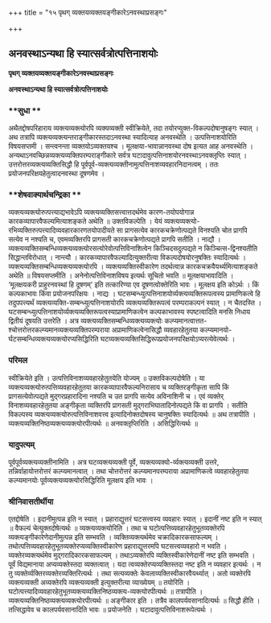 +++
title = "१५ पृथग् व्यक्तयव्यक्तयङ्गीकारेऽनवस्थाप्रसङ्गः"

+++


## अनवस्थाऽन्यथा हि स्यात्सर्वत्रोत्पत्तिनाशयोः

**पृथग् व्यक्तयव्यक्तयङ्गीकारेऽनवस्थाप्रसङ्गः**

**अनवस्थाऽन्यथा हि स्यात्सर्वत्रोत्पत्तिनाशयोः**

### **सुधा **

अथैतद्दोषपरिहाराय व्यक्त्यव्यक्त्योरपि व्यक्यव्यक्ती स्वीक्रियेते, तदा तयोरप्युक्त-विकल्पदोषानुषङ्गः स्यात् । अथ तत्रापि व्यक्त्यव्यक्त्यन्तराङ्गीकारस्तदाऽनवस्था स्यादित्याह अनवस्थेति । उत्पत्तिनाशयोरिति विषयसप्तमी । सन्त्वनन्ता व्यक्तयोऽव्यक्तयश्च । मूलक्षया-भावान्नानवस्था दोष इत्यत आह अनवस्थेति । अन्यथाऽनवच्छिन्नव्यक्त्यव्यक्तिपरम्पराङ्गीकारे सर्वत्र घटादावुत्पत्तिनाशयोरनवस्थाऽनवक्लृप्तिः स्यात् । उत्तरोत्तरव्यक्त्यव्यक्तिसिद्धौ हि पूर्वपूर्व-व्यक्त्यव्यक्तीनामुत्पत्तिनाशव्यवहारनिदानत्वम् । ततः प्रयोजनपरिक्षयहेतुत्वादनवस्था दूषणमेव ।

### **शेषवाक्यार्थचन्द्रिका **

व्यक्त्यव्यक्त्योरुत्पत्त्याद्यभावेऽपि व्यक्त्यव्यक्तिसत्त्वात्तदर्थमेव कारण-तयोपयोगान्न कारकव्यापारवैफल्यमित्याशङ्कते अथेति ॥ उक्तविकल्पेति । येयं व्यक्त्यव्यक्त्यो-रभिव्यक्तिरुत्पत्त्यादिव्यवहारकारणतयोपादीयते सा प्रागसत्येव कारकचक्रेणोत्पद्यते विनश्यति चोत प्रागपि सत्येव न नश्यति च, एवमव्यक्तिरपि प्रागसती कारकचक्रेणोत्पद्यते प्रागपि सतीति । नाद्यौ । व्यक्त्यव्यक्तिसम्बन्धिव्यक्त्यव्यक्त्योरसत्योरेवोत्पत्तिविनाशित्वेन किञ्चिदसदुत्पद्यते न किञ्चित्स-द्विनश्यतीति सिद्धान्तविरोधात् । नान्त्यौ । कारकव्यापारवैफल्यादित्युक्तरीत्या विकल्पदोषयोरनुषक्तिः स्यादित्यर्थः । व्यक्त्यव्यक्तिसम्बन्धिव्यक्त्यव्यक्त्योरपि । व्यक्त्यव्यक्तिस्वीकारेण तदर्थत्वान्न कारकचक्रवैयर्थ्यमित्याशङ्कते अथेति ॥ विषयसप्तमीति । अनेनोत्पत्तिविनाशविषय इत्यर्थः सूचितो भवति ॥ मूलक्षयाभावादिति । ‘मूलक्षयकरी प्राहुरनवस्थां हि दूषणम्’ इति तत्कारिण्या एव दूषणत्वोक्तेरिति भावः । मूलक्षय इति कोऽर्थः । किं कल्पकाभावः किंवा प्रयोजनपरिक्षयः । नाद्यः । घटसम्बन्ध्युत्पत्तिनाशयोर्व्यक्त्यव्यक्तिरूपत्वस्य प्रामाणिकत्वे हि तदुपपत्त्यर्थं व्यक्त्यव्यक्ति-सम्बन्ध्युत्पत्तिनाशयोरपि व्यक्त्यव्यक्तिरूपत्वं परम्पराकल्पनं स्यात् । न चैतदस्ति । घटसम्बन्ध्युत्पत्तिनाशयोर्व्यक्त्यव्यक्तिरूपत्वस्याप्रामाणिकत्वेन कल्पकाभावस्य स्पष्टत्वादिति मनसि निधाय द्वितीयं दूषयति उत्तरेति । अत्र व्यक्त्यव्यक्तिसम्बन्धिव्यक्त्यव्यक्त्योः कल्प्यमानत्वात्तत-श्चोत्तरोत्तरकल्प्यमानव्यक्त्यव्यक्तिपरम्पराया अप्रामाणिकत्वेनासिद्धौ व्यवहारहेतुतया कल्प्यमानयो-र्घटसम्बन्धिव्यक्त्यव्यक्त्योरप्यसिद्धिरिति घटव्यक्त्यव्यक्तिसिद्धिरूपप्रयोजनपरिक्षयोऽप्यरत्येवेत्यर्थः ।

### **परिमल** 

स्वीक्रियेते इति । उत्पत्तिविनाशव्यवहारहेतुतयेति योज्यम् ॥ उक्तविकल्पदोषेति । या व्यक्त्यव्यक्त्योरुत्पत्तिव्यवहारहेतुतया कारकव्यापारवैफल्यनिरासाय च व्यक्तिरङ्गीकृता सापि किं प्रागसत्येवोत्पद्यते मुद्गरप्रहारादिना नश्यति च उत प्रागपि सत्येव अविनाशिनी च । एवं व्यक्तेर् विनाशव्यवहारहेतुतया अङ्गीकृता व्यक्तिरपि प्रागसती मुद्गराभिघातादिनोत्पद्यते किं वा प्रागपि । सतीति विकल्पस्य व्यक्त्यव्यक्त्योरुत्पत्तिविनाशवत्त्व इत्यादिनोक्तदोषस्य चानुषक्तिः स्यादित्यर्थः ॥ अथ तत्रापीति । व्यक्त्यव्यक्तिनिष्ठव्यक्त्यव्यक्त्योरपीत्यर्थः ॥ अनवक्लृप्तिरिति । असिद्धिरित्यर्थः ॥

### **यादुपत्यम्** 

पूर्वपूर्वव्यक्त्यव्यक्तीनामिति । अत्र घटव्यक्त्यव्यक्ती पूर्वे, व्यक्त्यव्यक्यो-र्व्यक्त्यव्यक्ती उत्तरे, तन्निर्वाहायोत्तरोत्तरं कल्प्यमानत्वात् । तथा चोत्तरोत्तरं कल्प्यमानपरम्पराया अप्रामाणिकत्वे व्यवहारहेतुतया कल्प्यमानयोः पूर्वव्यक्त्यव्यक्त्योरसिद्धिरिति मूलक्षय इति भावः ।

### **श्रीनिवासतीर्थीया** 

एतद्दोषेति । इदानीमुत्पन्न इति न स्यात् । प्रहाराद्युत्तरं घटसत्त्वस्य व्यवहारः स्यात् । इदानीं नष्ट इति न स्यात् ॥ वैफल्यं चेत्युक्तदोषेत्यर्थः ॥ व्यक्त्यव्यक्त्योरिति । तथा च घटोत्पत्तिव्यवहारहेतुभूतव्यक्तेरपि व्यक्त्यङ्गीकारेणेदानीमुत्पन्न इति सम्भवति । व्यक्तिव्यक्त्यर्थमेव चक्रादिकारकसाफल्यम् । तथोत्पत्तिव्यवहारहेतुभूतव्यक्तेरप्यव्यक्तिस्वीकारेण प्रहाराद्युत्तरमपि घटसत्त्वव्यवहारो न भवति । व्यक्तेरव्यक्त्यर्थमेव मुद्गरादिकारकसाफल्यम् । तथाऽव्यक्तेरपि व्यक्तिस्वीकारेणेदानीं नष्ट इति सम्भवति । पूर्वं विद्यमानाया अप्यव्यक्तेस्तदा व्यक्तत्वात् । यदा त्वव्यक्तेरप्यव्यक्तिस्तदा नष्ट इति न व्यवहार इत्यर्थः । न तु व्यक्तेर्व्यक्तिरव्यक्तेरव्यक्तिरित्यर्थः । तथा सत्यव्यक्तेः केवलाव्यक्तिस्वीकारवैयर्थ्यात् । अतो व्यक्तेरपि व्यक्त्यव्यक्ती अव्यक्तेरपि व्यक्त्यव्यक्ती इत्युक्तरीत्या व्याख्येयम् ॥ तयोरिति । घटोत्पत्त्यादिव्यवहारहेतुभूतव्यक्त्यव्यक्तिनिष्ठव्यक्त्य-व्यक्त्योरपीत्यर्थः ॥ तत्रापीति । व्यक्त्यव्यक्तिनिष्ठव्यक्त्यव्यक्त्योरपीत्यर्थः ॥ अङ्गीकार इति । तत्रैव कालपर्यवसानादित्यर्थः ॥ सिद्धौ हीति । तत्सिद्धावेव च कालपर्यवसानादिति भावः ॥ प्रयोजनेति । घटादावुत्पत्तिविनाशरूपेत्यर्थः ।





